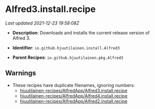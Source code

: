 # Alfred3.install.recipe

_Last updated 2021-12-23 19:58:08Z_

- **Description**: Downloads and installs the current release version of Alfred 3.

- **Identifier**: `io.github.hjuutilainen.install.Alfred3`

- **Parent Recipes**: `io.github.hjuutilainen.pkg.Alfred3`

## Warnings

- These recipes have duplicate filenames, ignoring numbers:
    - [hjuutilainen-recipes/AlfredApp/Alfred3.install.recipe](/autopkg-dupe-tracker/hjuutilainen-recipes/AlfredApp/Alfred3.install.recipe)
    - [hjuutilainen-recipes/AlfredApp/Alfred4.install.recipe](/autopkg-dupe-tracker/hjuutilainen-recipes/AlfredApp/Alfred4.install.recipe)
    - [hjuutilainen-recipes/AlfredApp/Alfred2.install.recipe](/autopkg-dupe-tracker/hjuutilainen-recipes/AlfredApp/Alfred2.install.recipe)
